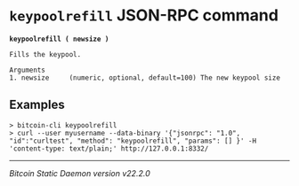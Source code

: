 `keypoolrefill` JSON-RPC command
================================

**`keypoolrefill ( newsize )`**

```
Fills the keypool.

Arguments
1. newsize     (numeric, optional, default=100) The new keypool size
```

Examples
--------

```
> bitcoin-cli keypoolrefill
> curl --user myusername --data-binary '{"jsonrpc": "1.0", "id":"curltest", "method": "keypoolrefill", "params": [] }' -H 'content-type: text/plain;' http://127.0.0.1:8332/
```

***

*Bitcoin Static Daemon version v22.2.0*
